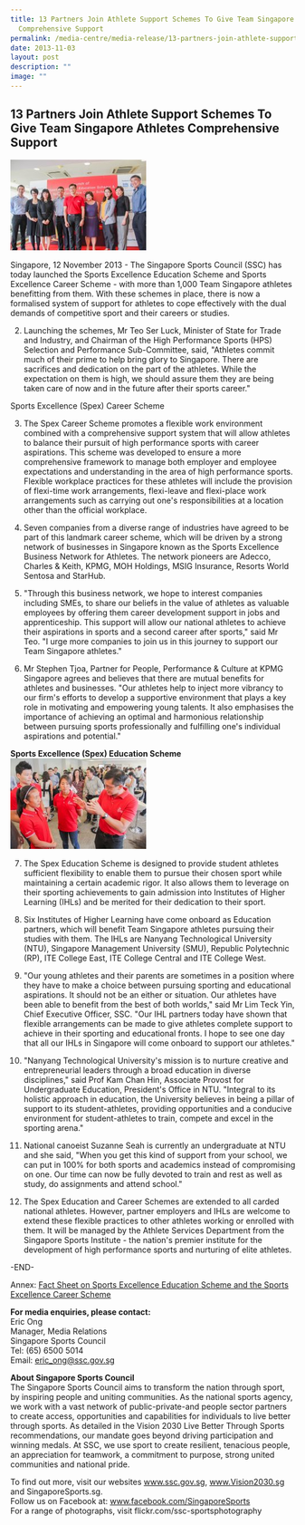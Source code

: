 ```yaml
---
title: 13 Partners Join Athlete Support Schemes To Give Team Singapore Athletes
  Comprehensive Support
permalink: /media-centre/media-release/13-partners-join-athlete-support-schemes-to-give-team-athletes-support/
date: 2013-11-03
layout: post
description: ""
image: ""
---
```

## **13 Partners Join Athlete Support Schemes To Give Team Singapore Athletes Comprehensive Support**

![](/images/Media%20Centre/Media%20Release/2013/Nov/13PARTNERSJOINATHLETESUPPORTSCHEMESTOGIVETEAMATHLETESUPPORTMainPar0042Imagegif.gif)

	
Singapore, 12 November 2013 - The Singapore Sports Council (SSC) has today launched the Sports Excellence Education Scheme and Sports Excellence Career Scheme - with more than 1,000 Team Singapore athletes benefitting from them. With these schemes in place, there is now a formalised system of support for athletes to cope effectively with the dual demands of competitive sport and their careers or studies.

2. Launching the schemes, Mr Teo Ser Luck, Minister of State for Trade and Industry, and Chairman of the High Performance Sports (HPS) Selection and Performance Sub-Committee, said, "Athletes commit much of their prime to help bring glory to Singapore. There are sacrifices and dedication on the part of the athletes. While the expectation on them is high, we should assure them they are being taken care of now and in the future after their sports career."

Sports Excellence (Spex) Career Scheme

3. The Spex Career Scheme promotes a flexible work environment combined with a comprehensive support system that will allow athletes to balance their pursuit of high performance sports with career aspirations. This scheme was developed to ensure a more comprehensive framework to manage both employer and employee expectations and understanding in the area of high performance sports. Flexible workplace practices for these athletes will include the provision of flexi-time work arrangements, flexi-leave and flexi-place work arrangements such as carrying out one's responsibilities at a location other than the official workplace.

4. Seven companies from a diverse range of industries have agreed to be part of this landmark career scheme, which will be driven by a strong network of businesses in Singapore known as the Sports Excellence Business Network for Athletes. The network pioneers are Adecco, Charles & Keith, KPMG, MOH Holdings, MSIG Insurance, Resorts World Sentosa and StarHub.

5. "Through this business network, we hope to interest companies including SMEs, to share our beliefs in the value of athletes as valuable employees by offering them career development support in jobs and apprenticeship. This support will allow our national athletes to achieve their aspirations in sports and a second career after sports," said Mr Teo. "I urge more companies to join us in this journey to support our Team Singapore athletes."

6. Mr Stephen Tjoa, Partner for People, Performance & Culture at KPMG Singapore agrees and believes that there are mutual benefits for athletes and businesses. "Our athletes help to inject more vibrancy to our firm's efforts to develop a supportive environment that plays a key role in motivating and empowering young talents. It also emphasises the importance of achieving an optimal and harmonious relationship between pursuing sports professionally and fulfilling one's individual aspirations and potential."

**Sports Excellence (Spex) Education Scheme**
![](/images/Media%20Centre/Media%20Release/2013/Nov/13PARTNERSJOINATHLETESUPPORTSCHEMESTOGIVETEAMSINGAPOREATHLETESSUPPORTMainPar0069Imagegif.gif)
	
7. The Spex Education Scheme is designed to provide student athletes sufficient flexibility to enable them to pursue their chosen sport while maintaining a certain academic rigor. It also allows them to leverage on their sporting achievements to gain admission into Institutes of Higher Learning (IHLs) and be merited for their dedication to their sport.

8. Six Institutes of Higher Learning have come onboard as Education partners, which will benefit Team Singapore athletes pursuing their studies with them. The IHLs are Nanyang Technological University (NTU), Singapore Management University (SMU), Republic Polytechnic (RP), ITE College East, ITE College Central and ITE College West.

9. "Our young athletes and their parents are sometimes in a position where they have to make a choice between pursuing sporting and educational aspirations. It should not be an either or situation. Our athletes have been able to benefit from the best of both worlds," said Mr Lim Teck Yin, Chief Executive Officer, SSC. "Our IHL partners today have shown that flexible arrangements can be made to give athletes complete support to achieve in their sporting and educational fronts. I hope to see one day that all our IHLs in Singapore will come onboard to support our athletes."

10. "Nanyang Technological University's mission is to nurture creative and entrepreneurial leaders through a broad education in diverse disciplines," said Prof Kam Chan Hin, Associate Provost for Undergraduate Education, President's Office in NTU. "Integral to its holistic approach in education, the University believes in being a pillar of support to its student-athletes, providing opportunities and a conducive environment for student-athletes to train, compete and excel in the sporting arena."

11. National canoeist Suzanne Seah is currently an undergraduate at NTU and she said, "When you get this kind of support from your school, we can put in 100% for both sports and academics instead of compromising on one. Our time can now be fully devoted to train and rest as well as study, do assignments and attend school."

12. The Spex Education and Career Schemes are extended to all carded national athletes. However, partner employers and IHLs are welcome to extend these flexible practices to other athletes working or enrolled with them. It will be managed by the Athlete Services Department from the Singapore Sports Institute - the nation's premier institute for the development of high performance sports and nurturing of elite athletes.

-END-

Annex: 
[Fact Sheet on Sports Excellence Education Scheme and the Sports Excellence Career Scheme ](/files/Media%20Centre/Media%20Release/2013/Nov/Fact%20Sheet%20%20Spex%20Education%20%20Career%20Schemespdf.pdf) 

**For media enquiries, please contact:**
<br>
Eric Ong
<br>Manager, Media Relations
<br>Singapore Sports Council
<br>Tel: (65) 6500 5014
<br>Email: eric_ong@ssc.gov.sg

**About Singapore Sports Council**
<br>
The Singapore Sports Council aims to transform the nation through sport, by inspiring people and uniting communities. As the national sports agency, we work with a vast network of public-private-and people sector partners to create access, opportunities and capabilities for individuals to live better through sports. As detailed in the Vision 2030 Live Better Through Sports recommendations, our mandate goes beyond driving participation and winning medals. At SSC, we use sport to create resilient, tenacious people, an appreciation for teamwork, a commitment to purpose, strong united communities and national pride.

To find out more, visit our websites www.ssc.gov.sg, www.Vision2030.sg and SingaporeSports.sg.
<br>
Follow us on Facebook at: www.facebook.com/SingaporeSports
<br>
For a range of photographs, visit flickr.com/ssc-sportsphotography